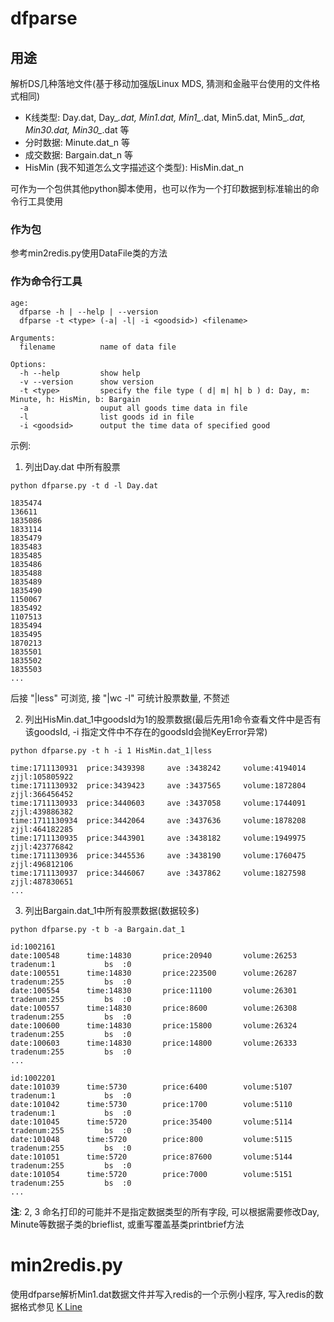 # dfparse

## 用途

解析DS几种落地文件(基于移动加强版Linux MDS, 猜测和金融平台使用的文件格式相同)

- K线类型: Day.dat, Day_*.dat, Min1.dat, Min1_*.dat, Min5.dat, Min5_*.dat, Min30.dat, Min30_*.dat 等 
- 分时数据: Minute.dat_n 等
- 成交数据: Bargain.dat_n 等
- HisMin (我不知道怎么文字描述这个类型): HisMin.dat_n

可作为一个包供其他python脚本使用，也可以作为一个打印数据到标准输出的命令行工具使用

### 作为包

参考min2redis.py使用DataFile类的方法

### 作为命令行工具

```
age:
  dfparse -h | --help | --version
  dfparse -t <type> (-a| -l| -i <goodsid>) <filename>

Arguments:
  filename          name of data file

Options:
  -h --help         show help
  -v --version      show version
  -t <type>         specify the file type ( d| m| h| b ) d: Day, m: Minute, h: HisMin, b: Bargain
  -a                ouput all goods time data in file
  -l                list goods id in file
  -i <goodsid>      output the time data of specified good

```

示例:

1. 列出Day.dat 中所有股票

```
python dfparse.py -t d -l Day.dat

1835474
136611
1835086
1833114
1835479
1835483
1835485
1835486
1835488
1835489
1835490
1150067
1835492
1107513
1835494
1835495
1870213
1835501
1835502
1835503
...

```
后接 "|less" 可浏览, 接 "|wc -l" 可统计股票数量, 不赘述

2. 列出HisMin.dat_1中goodsId为1的股票数据(最后先用1命令查看文件中是否有该goodsId, -i 指定文件中不存在的goodsId会抛KeyError异常)

```
python dfparse.py -t h -i 1 HisMin.dat_1|less

time:1711130931  price:3439398     ave :3438242     volume:4194014     zjjl:105805922
time:1711130932  price:3439423     ave :3437565     volume:1872804     zjjl:366456452
time:1711130933  price:3440603     ave :3437058     volume:1744091     zjjl:439886382
time:1711130934  price:3442064     ave :3437636     volume:1878208     zjjl:464182285
time:1711130935  price:3443901     ave :3438182     volume:1949975     zjjl:423776842
time:1711130936  price:3445536     ave :3438190     volume:1760475     zjjl:496812106
time:1711130937  price:3446067     ave :3437862     volume:1827598     zjjl:487830651
...
```

3. 列出Bargain.dat_1中所有股票数据(数据较多)

```
python dfparse.py -t b -a Bargain.dat_1

id:1002161
date:100548      time:14830       price:20940       volume:26253       tradenum:1           bs  :0
date:100551      time:14830       price:223500      volume:26287       tradenum:255         bs  :0
date:100554      time:14830       price:11100       volume:26301       tradenum:255         bs  :0
date:100557      time:14830       price:8600        volume:26308       tradenum:255         bs  :0
date:100600      time:14830       price:15800       volume:26324       tradenum:255         bs  :0
date:100603      time:14830       price:14800       volume:26333       tradenum:255         bs  :0
...

id:1002201
date:101039      time:5730        price:6400        volume:5107        tradenum:1           bs  :0
date:101042      time:5730        price:1700        volume:5110        tradenum:1           bs  :0
date:101045      time:5720        price:35400       volume:5114        tradenum:255         bs  :0
date:101048      time:5720        price:800         volume:5115        tradenum:255         bs  :0
date:101051      time:5720        price:87600       volume:5144        tradenum:255         bs  :0
date:101054      time:5720        price:7000        volume:5151        tradenum:255         bs  :0
...
```

__注__: 2, 3 命名打印的可能并不是指定数据类型的所有字段, 可以根据需要修改Day, Minute等数据子类的brieflist, 或重写覆盖基类printbrief方法


# min2redis.py

使用dfparse解析Min1.dat数据文件并写入redis的一个示例小程序, 写入redis的数据格式参见 [K Line](http://git.emoney.cn/EMStockData/DataImporter/wikis/k-line)

